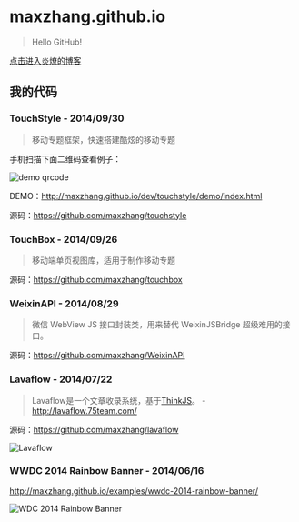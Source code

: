 maxzhang.github.io
==================

> Hello GitHub!

[点击进入炎燎的博客](https://github.com/maxzhang/maxzhang.github.com/issues?state=open)


## 我的代码

### TouchStyle - 2014/09/30

> 移动专题框架，快速搭建酷炫的移动专题

手机扫描下面二维码查看例子：

![demo qrcode](http://maxzhang.github.io/dev/touchstyle/demo/qrcode.png)

DEMO：http://maxzhang.github.io/dev/touchstyle/demo/index.html

源码：https://github.com/maxzhang/touchstyle


### TouchBox - 2014/09/26

> 移动端单页视图库，适用于制作移动专题

源码：https://github.com/maxzhang/touchbox


### WeixinAPI - 2014/08/29

> 微信 WebView JS 接口封装类，用来替代 WeixinJSBridge 超级难用的接口。

源码：https://github.com/maxzhang/WeixinAPI


### Lavaflow - 2014/07/22

> Lavaflow是一个文章收录系统，基于[ThinkJS](http://www.thinkjs.org)。 - http://lavaflow.75team.com/

源码：https://github.com/maxzhang/lavaflow

![Lavaflow](https://raw.githubusercontent.com/maxzhang/maxzhang.github.com/master/examples/images/lavaflow-preview.png)


### WWDC 2014 Rainbow Banner - 2014/06/16

http://maxzhang.github.io/examples/wwdc-2014-rainbow-banner/

![WDC 2014 Rainbow Banner](https://raw.githubusercontent.com/maxzhang/maxzhang.github.com/master/examples/images/wwdc-rainbow.png)

